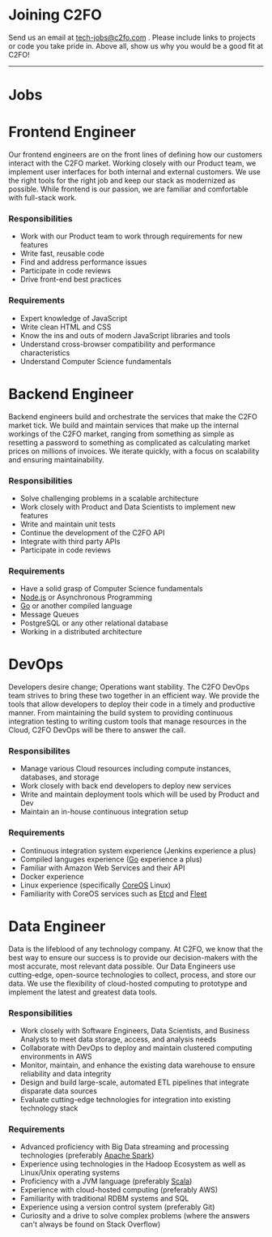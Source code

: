 # Joining C2FO

Send us an email at [tech-jobs@c2fo.com](mailto:tech-jobs@c2fo.com) . Please include links to projects or code you take pride in. Above all, show us why you would be a good fit at C2FO!  

________________

Jobs
====

# Frontend Engineer

Our frontend engineers are on the front lines of defining how our customers interact with the C2FO market. Working closely with our Product team, we implement user interfaces for both internal and external customers. We use the right tools for the right job and keep our stack as modernized as possible. While frontend is our passion, we are familiar and comfortable with full-stack work.   

### Responsibilities  
* Work with our Product team to work through requirements for new features
* Write fast, reusable code
* Find and address performance issues
* Participate in code reviews
* Drive front-end best practices

### Requirements  
* Expert knowledge of JavaScript
* Write clean HTML and CSS
* Know the ins and outs of modern JavaScript libraries and tools
* Understand cross-browser compatibility and performance characteristics
* Understand Computer Science fundamentals

# Backend Engineer   

Backend engineers build and orchestrate the services that make the C2FO market tick. We build and maintain services that make up the internal workings of the C2FO market, ranging from something as simple as resetting a password to something as complicated as calculating market prices on millions of invoices. We iterate quickly, with a focus on scalability and ensuring maintainability.  

### Responsibilities  

* Solve challenging problems in a scalable architecture
* Work closely with Product and Data Scientists to implement new features
* Write and maintain unit tests
* Continue the development of the C2FO API
* Integrate with third party APIs
* Participate in code reviews


### Requirements  

* Have a solid grasp of Computer Science fundamentals
* [Node.js] or Asynchronous Programming
* [Go] or another compiled language
* Message Queues
* PostgreSQL or any other relational database
* Working in a distributed architecture  

# DevOps

Developers desire change; Operations want stability.  The C2FO DevOps team strives to bring these two together in an efficient way.  We provide the tools that allow developers to deploy their code in a timely and productive manner.  From maintaining the build system to providing continuous integration testing to writing custom tools that manage resources in the Cloud, C2FO DevOps will be there to answer the call.

### Responsibilites  

* Manage various Cloud resources including compute instances, databases, and storage
* Work closely with back end developers to deploy new services
* Write and maintain deployment tools which will be used by Product and Dev
* Maintain an in-house continuous integration setup


### Requirements  

* Continuous integration system experience (Jenkins experience a plus)
* Compiled languges experience ([Go] experience a plus)
* Familiar with Amazon Web Services and their API
* Docker experience
* Linux experience (specifically [CoreOS] Linux)
* Familiarity with CoreOS services such as [Etcd] and [Fleet]

# Data Engineer
Data is the lifeblood of any technology company. At C2FO, we know that the best way to ensure our success is to provide our decision-makers with the most accurate, most relevant data possible. Our Data Engineers use cutting-edge, open-source technologies to collect, process, and store our data. We use the flexibility of cloud-hosted computing to prototype and implement the latest and greatest data tools.

### Responsibilities
* Work closely with Software Engineers, Data Scientists, and Business Analysts to meet data storage, access, and analysis needs
* Collaborate with DevOps to deploy and maintain clustered computing environments in AWS
* Monitor, maintain, and enhance the existing data warehouse to ensure reliability and data integrity
* Design and build large-scale, automated ETL pipelines that integrate disparate data sources
* Evaluate cutting-edge technologies for integration into existing technology stack



### Requirements
* Advanced proficiency with Big Data streaming and processing technologies (preferably [Apache Spark])
* Experience using technologies in the Hadoop Ecosystem as well as Linux/Unix operating systems
* Proficiency with a JVM language (preferably [Scala])
* Experience with cloud-hosted computing (preferably AWS)
* Familiarity with traditional RDBM systems and SQL
* Experience using a version control system (preferably Git)
* Curiosity and a drive to solve complex problems (where the answers can't always be found on Stack Overflow)

[AngularJS]: https://angularjs.org/
[Apache Spark]: https://spark.apache.org/
[AWS RDS]: http://aws.amazon.com/rds/
[CoreOS]: https://coreos.com/
[Etcd]: https://github.com/coreos/etcd
[Fleet]: https://github.com/coreos/fleet
[Frontend DevOps]: http://www.smashingmagazine.com/2013/06/11/front-end-ops/
[Go]: http://golang.org/
[Node.js]: http://nodejs.org/
[Scala]: http://www.scala-lang.org/
